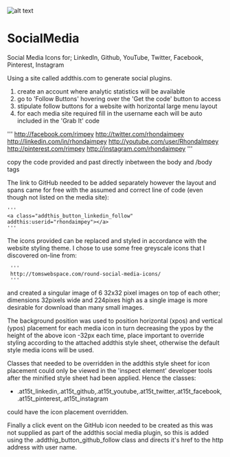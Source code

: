 ![alt text](http://docs.rhondaimpey.com/img/socialmedia.jpg "Social Media")

SocialMedia
===========

Social Media Icons for; LinkedIn, Github, YouTube, Twitter, Facebook, Pinterest, Instagram

Using a site called addthis.com to generate social plugins.
 1. create an account where analytic statistics will be available
 2. go to 'Follow Buttons' hovering over the 'Get the code' button to access
 3. stipulate follow buttons for a website with horizontal large menu layout
 4. for each media site required fill in the username each will be auto included in the 'Grab It' code
 
'''
 http://facebook.com/rimpey
 http://twitter.com/rhondaimpey
 http://linkedin.com/in/rhondaimpey
 http://youtube.com/user/RhondaImpey
 http://pinterest.com/rimpey
 http://instagram.com/rhondaimpey
 '''

copy the code provided and past directly inbetween the body and /body tags
 
The link to GitHub needed to be added separately however the layout and spans came for free with the assumed and
correct line of code (even though not listed on the media site):
    
    '''
    <a class="addthis_button_linkedin_follow" addthis:userid="rhondaimpey"></a>
    '''
    
The icons provided can be replaced and styled in accordance with the website styling theme. I chose to use some free
greyscale icons that I discovered on-line from: 

     '''
     http://tomswebspace.com/round-social-media-icons/
     ''' 
     
and created a singular image of 6 32x32 pixel images on top of each other; dimensions 32pixels wide 
and 224pixes high as a single image is more desirable for download than many small images.

The background position was used to position horizontal (xpos) and vertical (ypos) placement for each media icon
in turn decreasing the ypos by the height of the above icon -32px each time, place important to override styling 
according to the attached addthis style sheet, otherwise the default style media icons will be used. 

Classes that needed to be overridden in the addthis style sheet for icon placement could only be viewed in the 'inspect
element' developer tools after the minified style sheet had been applied. Hence the classes:


- .at15t_linkedin,.at15t_github,.at15t_youtube,.at15t_twitter,.at15t_facebook,.at15t_pinterest,.at15t_instagram

could have the icon placement overridden.

Finally a click event on the GitHub icon needed to be created as this was not supplied as part of the addthis social
media plugin, so this is added using the .addthig_button_github_follow class and directs it's href to the http address
with user name.

    
 
